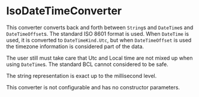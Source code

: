 # IsoDateTimeConverter
This converter converts back and forth between `String`s and `DateTime`s and `DateTimeOffset`s. 
The standard ISO 8601 format is used. 
When `DateTime` is used, it is converted to `DateTimeKind.Utc`, but when `DateTimeOffset` is used the timezone information is considered part of the data.

The user still must take care that Utc and Local time are not mixed up when using `DateTime`s.
The standard BCL cannot considered to be safe. 

The string representation is exact up to the millisecond level.

This converter is not configurable and has no constructor parameters.

